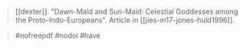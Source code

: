 > [[dexter]]. "Dawn-Maid and Sun-Maid: Celestial Goddesses among the Proto-Indo-Europeans". Article in [[jies-m17-jones-huld1996]].

> #nofreepdf #nodoi 
> #have 